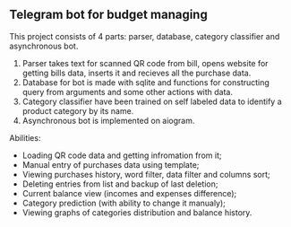 ## Telegram bot for budget managing

This project consists of 4 parts: parser, database, category classifier and asynchronous bot.

1. Parser takes text for scanned QR code from bill, opens website for getting bills data, inserts it and recieves all the purchase data.
2. Database for bot is made with sqlite and functions for constructing query from arguments and some other actions with data.
3. Category classifier have been trained on self labeled data to identify a product category by its name. 
4. Asynchronous bot is implemented on aiogram.

Abilities:

* Loading QR code data and getting infromation from it;
* Manual entry of purchases data using template;
* Viewing purchases history, word filter, data filter and columns sort;
* Deleting entries from list and backup of last deletion;
* Current balance view (incomes and expenses difference);
* Category prediction (with ability to change it manualy);
* Viewing graphs of categories distribution and balance history.
